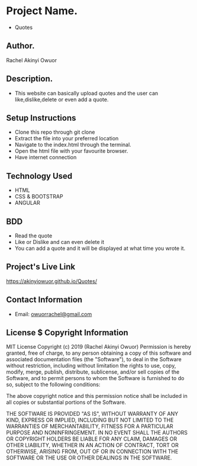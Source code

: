 # Project Name.
* Quotes
## Author.
Rachel Akinyi Owuor

## Description.
* This website can basically upload quotes and the user can like,dislike,delete or even add a quote.
## Setup Instructions
* Clone this repo through git clone
* Extract the file into your preferred location
* Navigate to the index.html through the terminal.
* Open the html file with your favourite browser.
* Have internet connection
## Technology Used
* HTML
* CSS & BOOTSTRAP
* ANGULAR
## BDD
* Read the quote
* Like or Dislike and can even delete it
* You can add a quote and it will be displayed at what time you wrote it.
## Project's Live Link
https://akinyiowuor.github.io/Quotes/
## Contact Information
* Email: owuorrachel@gmail.com

## License $ Copyright Information
MIT License Copyright (c) 2019 (Rachel Akinyi Owuor) Permission is hereby granted, free of charge, to any person obtaining a copy of this software and associated documentation files (the "Software"), to deal in the Software without restriction, including without limitation the rights to use, copy, modify, merge, publish, distribute, sublicense, and/or sell copies of the Software, and to permit persons to whom the Software is furnished to do so, subject to the following conditions:

The above copyright notice and this permission notice shall be included in all copies or substantial portions of the Software.

THE SOFTWARE IS PROVIDED "AS IS", WITHOUT WARRANTY OF ANY KIND, EXPRESS OR IMPLIED, INCLUDING BUT NOT LIMITED TO THE WARRANTIES OF MERCHANTABILITY, FITNESS FOR A PARTICULAR PURPOSE AND NONINFRINGEMENT. IN NO EVENT SHALL THE AUTHORS OR COPYRIGHT HOLDERS BE LIABLE FOR ANY CLAIM, DAMAGES OR OTHER LIABILITY, WHETHER IN AN ACTION OF CONTRACT, TORT OR OTHERWISE, ARISING FROM, OUT OF OR IN CONNECTION WITH THE SOFTWARE OR THE USE OR OTHER DEALINGS IN THE SOFTWARE.
